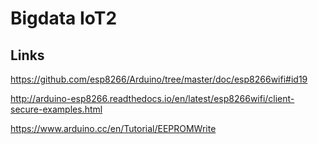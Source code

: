# Bigdata IoT2

## Links

https://github.com/esp8266/Arduino/tree/master/doc/esp8266wifi#id19

http://arduino-esp8266.readthedocs.io/en/latest/esp8266wifi/client-secure-examples.html

https://www.arduino.cc/en/Tutorial/EEPROMWrite
